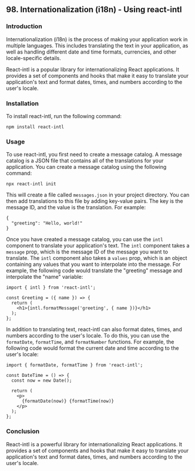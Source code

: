 ## 98. Internationalization (i18n) - Using react-intl

### Introduction

Internationalization (i18n) is the process of making your application work in multiple languages. This includes translating the text in your application, as well as handling different date and time formats, currencies, and other locale-specific details.

React-intl is a popular library for internationalizing React applications. It provides a set of components and hooks that make it easy to translate your application's text and format dates, times, and numbers according to the user's locale.

### Installation

To install react-intl, run the following command:

```
npm install react-intl
```

### Usage

To use react-intl, you first need to create a message catalog. A message catalog is a JSON file that contains all of the translations for your application. You can create a message catalog using the following command:

```
npx react-intl init
```

This will create a file called `messages.json` in your project directory. You can then add translations to this file by adding key-value pairs. The key is the message ID, and the value is the translation. For example:

```
{
  "greeting": "Hello, world!"
}
```

Once you have created a message catalog, you can use the `intl` component to translate your application's text. The `intl` component takes a `message` prop, which is the message ID of the message you want to translate. The `intl` component also takes a `values` prop, which is an object containing any values that you want to interpolate into the message. For example, the following code would translate the "greeting" message and interpolate the "name" variable:

```
import { intl } from 'react-intl';

const Greeting = ({ name }) => {
  return (
    <h1>{intl.formatMessage('greeting', { name })}</h1>
  );
};
```

In addition to translating text, react-intl can also format dates, times, and numbers according to the user's locale. To do this, you can use the `formatDate`, `formatTime`, and `formatNumber` functions. For example, the following code would format the current date and time according to the user's locale:

```
import { formatDate, formatTime } from 'react-intl';

const DateTime = () => {
  const now = new Date();

  return (
    <p>
      {formatDate(now)} {formatTime(now)}
    </p>
  );
};
```

### Conclusion

React-intl is a powerful library for internationalizing React applications. It provides a set of components and hooks that make it easy to translate your application's text and format dates, times, and numbers according to the user's locale.
